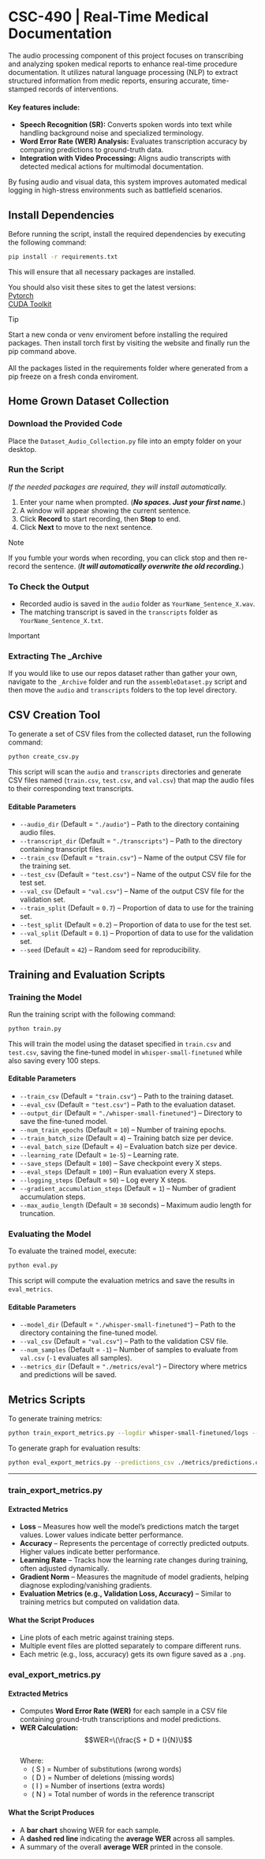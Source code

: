 # CSC-490 | Real-Time Medical Documentation​
The audio processing component of this project focuses on transcribing and analyzing spoken medical reports to enhance real-time procedure documentation. It utilizes natural language processing (NLP) to extract structured information from medic reports, ensuring accurate, time-stamped records of interventions.

#### Key features include:
- **Speech Recognition (SR):** Converts spoken words into text while handling background noise and specialized terminology.
- **Word Error Rate (WER) Analysis:** Evaluates transcription accuracy by comparing predictions to ground-truth data.
- **Integration with Video Processing:** Aligns audio transcripts with detected medical actions for multimodal documentation.

By fusing audio and visual data, this system improves automated medical logging in high-stress environments such as battlefield scenarios.


## Install Dependencies

Before running the script, install the required dependencies by executing the following command:

```bash
pip install -r requirements.txt
```

This will ensure that all necessary packages are installed.

You should also visit these sites to get the latest versions:<br>
[Pytorch](https://pytorch.org/get-started/locally/)<br>
[CUDA Toolkit](https://developer.nvidia.com/cuda-toolkit)

> [!TIP]
> Start a new conda or venv enviroment before installing the required packages. Then install torch first by visiting the website and finally run the pip command above.<br><br>All the packages listed in the requirements folder where generated from a pip freeze on a fresh conda enviroment.

## Home Grown Dataset Collection

### Download the Provided Code

Place the `Dataset_Audio_Collection.py` file into an empty folder on your desktop.

### Run the Script
_If the needed packages are required, they will install automatically._

1. Enter your name when prompted.  (**_No spaces. Just your first name._**)
2. A window will appear showing the current sentence.  
3. Click **Record** to start recording, then **Stop** to end.  
4. Click **Next** to move to the next sentence.

>[!NOTE]
>If you fumble your words when recording, you can click stop and then re-record the sentence. (**_It will automatically overwrite the old recording._**)

### To Check the Output

- Recorded audio is saved in the `audio` folder as `YourName_Sentence_X.wav`.
- The matching transcript is saved in the `transcripts` folder as `YourName_Sentence_X.txt`.
  
> [!IMPORTANT]  
>### Extracting The _Archive
>If you would like to use our repos dataset rather than gather your own, navigate to the `_Archive` folder and run the `assembleDataset.py` script and then move the `audio` and `transcripts` folders to the top level directory.


## CSV Creation Tool
To generate a set of CSV files from the collected dataset, run the following command:

```bash
python create_csv.py
```

This script will scan the `audio` and `transcripts` directories and generate CSV files named (`train.csv`, `test.csv`, and `val.csv`) that map the audio files to their corresponding text transcripts.

#### Editable Parameters
- `--audio_dir` (Default = `"./audio"`) – Path to the directory containing audio files.
- `--transcript_dir` (Default = `"./transcripts"`) – Path to the directory containing transcript files.
- `--train_csv` (Default = `"train.csv"`) – Name of the output CSV file for the training set.
- `--test_csv` (Default = `"test.csv"`) – Name of the output CSV file for the test set.
- `--val_csv` (Default = `"val.csv"`) – Name of the output CSV file for the validation set.
- `--train_split` (Default = `0.7`) – Proportion of data to use for the training set.
- `--test_split` (Default = `0.2`) – Proportion of data to use for the test set.
- `--val_split` (Default = `0.1`) – Proportion of data to use for the validation set.
- `--seed` (Default = `42`) – Random seed for reproducibility.


## Training and Evaluation Scripts

### Training the Model

Run the training script with the following command:

```bash
python train.py 
```

This will train the model using the dataset specified in `train.csv` and `test.csv`, saving the fine-tuned model in `whisper-small-finetuned` while also saving every 100 steps.

#### Editable Parameters
- `--train_csv` (Default = `"train.csv"`) – Path to the training dataset.
- `--eval_csv` (Default = `"test.csv"`) – Path to the evaluation dataset.
- `--output_dir` (Default = `"./whisper-small-finetuned"`) – Directory to save the fine-tuned model.
- `--num_train_epochs` (Default = `10`) – Number of training epochs.
- `--train_batch_size` (Default = `4`) – Training batch size per device.
- `--eval_batch_size` (Default = `4`) – Evaluation batch size per device.
- `--learning_rate` (Default = `1e-5`) – Learning rate.
- `--save_steps` (Default = `100`) – Save checkpoint every X steps.
- `--eval_steps` (Default = `100`) – Run evaluation every X steps.
- `--logging_steps` (Default = `50`) – Log every X steps.
- `--gradient_accumulation_steps` (Default = `1`) – Number of gradient accumulation steps.
- `--max_audio_length` (Default = `30` seconds) – Maximum audio length for truncation.

### Evaluating the Model

To evaluate the trained model, execute:

```bash
python eval.py 
```

This script will compute the evaluation metrics and save the results in `eval_metrics`.

#### Editable Parameters
- `--model_dir` (Default = `"./whisper-small-finetuned"`) – Path to the directory containing the fine-tuned model.
- `--val_csv` (Default = `"val.csv"`) – Path to the validation CSV file.
- `--num_samples` (Default = `-1`) – Number of samples to evaluate from `val.csv` (`-1` evaluates all samples).
- `--metrics_dir` (Default = `"./metrics/eval"`) – Directory where metrics and predictions will be saved.


## Metrics Scripts

To generate training metrics:

```bash
python train_export_metrics.py --logdir whisper-small-finetuned/logs --output_dir ./metrics/train/graphs/
```

To generate graph for evaluation results:

```bash
python eval_export_metrics.py --predictions_csv ./metrics/predictions.csv --output_dir ./metrics/eval/graphs
```
---
### train_export_metrics.py  

#### Extracted Metrics  
- **Loss** – Measures how well the model’s predictions match the target values. Lower values indicate better performance.  
- **Accuracy** – Represents the percentage of correctly predicted outputs. Higher values indicate better performance.  
- **Learning Rate** – Tracks how the learning rate changes during training, often adjusted dynamically.  
- **Gradient Norm** – Measures the magnitude of model gradients, helping diagnose exploding/vanishing gradients.  
- **Evaluation Metrics (e.g., Validation Loss, Accuracy)** – Similar to training metrics but computed on validation data.  

#### What the Script Produces  
- Line plots of each metric against training steps.  
- Multiple event files are plotted separately to compare different runs.  
- Each metric (e.g., loss, accuracy) gets its own figure saved as a `.png`.  

### eval_export_metrics.py 

#### Extracted Metrics  
- Computes **Word Error Rate (WER)** for each sample in a CSV file containing ground-truth transcriptions and model predictions.  
- **WER Calculation:**  $$WER=\(\frac{S + D + I}{N}\)$$   
  Where:  
  - \( S \) = Number of substitutions (wrong words)  
  - \( D \) = Number of deletions (missing words)  
  - \( I \) = Number of insertions (extra words)  
  - \( N \) = Total number of words in the reference transcript  

#### What the Script Produces  
- A **bar chart** showing WER for each sample.  
- A **dashed red line** indicating the **average WER** across all samples.  
- A summary of the overall **average WER** printed in the console.  
